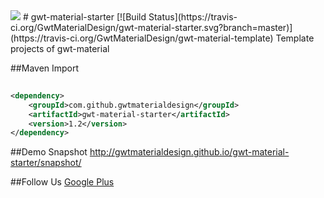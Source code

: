 <img src="http://i.imgur.com/7butqvc.png" />
# gwt-material-starter [![Build Status](https://travis-ci.org/GwtMaterialDesign/gwt-material-starter.svg?branch=master)](https://travis-ci.org/GwtMaterialDesign/gwt-material-template)
Template projects of gwt-material

##Maven Import
``` xml
 
<dependency>
    <groupId>com.github.gwtmaterialdesign</groupId>
    <artifactId>gwt-material-starter</artifactId>
    <version>1.2</version>
</dependency>

```

##Demo Snapshot
<a href="http://gwtmaterialdesign.github.io/gwt-material-template/snapshot/">http://gwtmaterialdesign.github.io/gwt-material-starter/snapshot/</a>

##Follow Us
<a href="https://plus.google.com/u/0/communities/108005250093449814286"> Google Plus</a>
